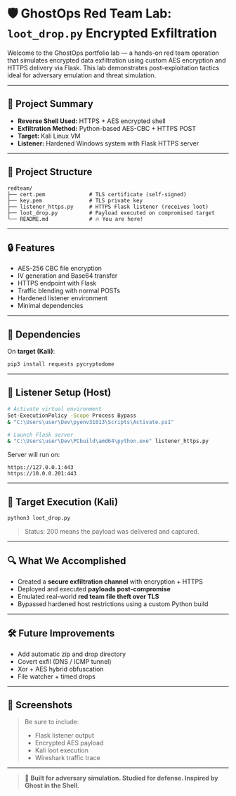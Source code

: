 
# 🛡️ GhostOps Red Team Lab: `loot_drop.py` Encrypted Exfiltration

Welcome to the GhostOps portfolio lab — a hands-on red team operation that simulates encrypted data exfiltration using custom AES encryption and HTTPS delivery via Flask. This lab demonstrates post-exploitation tactics ideal for adversary emulation and threat simulation.

---

## 🚀 Project Summary

- **Reverse Shell Used:** HTTPS + AES encrypted shell
- **Exfiltration Method:** Python-based AES-CBC + HTTPS POST
- **Target:** Kali Linux VM
- **Listener:** Hardened Windows system with Flask HTTPS server

---

## 📁 Project Structure

```
redteam/
├── cert.pem              # TLS certificate (self-signed)
├── key.pem               # TLS private key
├── listener_https.py     # HTTPS Flask listener (receives loot)
├── loot_drop.py          # Payload executed on compromised target
└── README.md             # 🔥 You are here!
```

---

## 🔒 Features

- AES-256 CBC file encryption
- IV generation and Base64 transfer
- HTTPS endpoint with Flask
- Traffic blending with normal POSTs
- Hardened listener environment
- Minimal dependencies

---

## 🔧 Dependencies

On **target (Kali)**:

```bash
pip3 install requests pycryptodome
```

---

## 📡 Listener Setup (Host)

```bash
# Activate virtual environment
Set-ExecutionPolicy -Scope Process Bypass
& "C:\Users\user\Dev\pyenv31013\Scripts\Activate.ps1"

# Launch Flask server
& "C:\Users\user\Dev\PCbuild\amd64\python.exe" listener_https.py
```

Server will run on:
```
https://127.0.0.1:443
https://10.0.0.201:443
```

---

## 🎯 Target Execution (Kali)

```bash
python3 loot_drop.py
```

> Status: 200 means the payload was delivered and captured.

---

## 🔍 What We Accomplished

- Created a **secure exfiltration channel** with encryption + HTTPS
- Deployed and executed **payloads post-compromise**
- Emulated real-world **red team file theft over TLS**
- Bypassed hardened host restrictions using a custom Python build

---

## 🛠️ Future Improvements

- Add automatic zip and drop directory
- Covert exfil (DNS / ICMP tunnel)
- Xor + AES hybrid obfuscation
- File watcher + timed drops

---

## 📸 Screenshots

> Be sure to include:
> - Flask listener output
> - Encrypted AES payload
> - Kali loot execution
> - Wireshark traffic trace

---

> 🧠 **Built for adversary simulation. Studied for defense. Inspired by Ghost in the Shell.**

